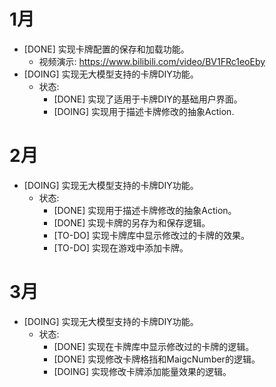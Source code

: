 # 1月
- [DONE] 实现卡牌配置的保存和加载功能。
	- 视频演示: https://www.bilibili.com/video/BV1FRc1eoEby
- [DOING] 实现无大模型支持的卡牌DIY功能。
	- 状态:
		- [DONE] 实现了适用于卡牌DIY的基础用户界面。
		- [DOING] 实现用于描述卡牌修改的抽象Action.

# 2月
- [DOING] 实现无大模型支持的卡牌DIY功能。
	- 状态:
		- [DONE] 实现用于描述卡牌修改的抽象Action。
		- [DONE] 实现卡牌的另存为和保存逻辑。
		- [TO-DO] 实现卡牌库中显示修改过的卡牌的效果。
		- [TO-DO] 实现在游戏中添加卡牌。

# 3月
- [DOING] 实现无大模型支持的卡牌DIY功能。
	- 状态:
		- [DONE] 实现在卡牌库中显示修改过的卡牌的逻辑。
		- [DONE] 实现修改卡牌格挡和MaigcNumber的逻辑。
		- [DOING] 实现修改卡牌添加能量效果的逻辑。
